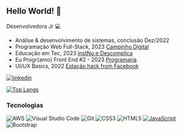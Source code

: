 ## Hello World!  :wave:	

 Desenvolvedora  Jr :computer:	
- Análise  & desenvolvimento de sistemas, conclusão Dez/2022
-  Programação Web Full-Stack, 2023 [Campinho Digital](https://www.campinhodigital.org/programa%C3%A7ao-web-full-stack)
- Educação em Tec, 2023 [InstNu e Descomplica](https://institutonu.com.br/educacao/)
- Eu Progr{amo} Front End #2 - 2023 [Programaria](https://www.programaria.org/curso-online-euprogramo-fe2)
- UI/UX Basics, 2022 [Estação hack from Facebook](https://estacaohack.fb.com/cursos/)
 
[![linkedin](https://img.shields.io/badge/LinkedIn-0077B5?style=for-the-badge&logo=linkedin&logoColor=white)](https://www.linkedin.com/in/dayana-do-valle/)

[![Top Langs](https://github-readme-stats.vercel.app/api/top-langs/?username=DayanadoValle&layout=compact)](https://github.com/DayanadoVallegithub-readme-stats)


 

### Tecnologias 

![AWS](https://img.shields.io/badge/AWS-%23FF9900.svg?style=for-the-badge&logo=amazon-aws&logoColor=white)
![Visual Studio Code](https://img.shields.io/badge/Visual%20Studio%20Code-0078d7.svg?style=for-the-badge&logo=visual-studio-code&logoColor=white)
![Git](https://img.shields.io/badge/GIT-E44C30?style=for-the-badge&logo=git&logoColor=white)
![CSS3](https://img.shields.io/badge/css3-%231572B6.svg?style=for-the-badge&logo=css3&logoColor=white)
![HTML5](https://img.shields.io/badge/html5-%23E34F26.svg?style=for-the-badge&logo=html5&logoColor=white)
[![JavaScript](https://img.shields.io/badge/JavaScript-323330?style=for-the-badge&logo=javascript&logoColor=F7DF1E)](https://www.javascript.com/)
![Bootstrap](https://img.shields.io/badge/bootstrap-%23563D7C.svg?style=for-the-badge&logo=bootstrap&logoColor=white)

